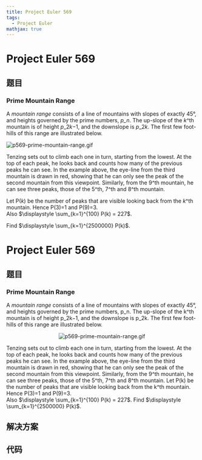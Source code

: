 ```yaml
---
title: Project Euler 569
tags:
  - Project Euler
mathjax: true
---
```

<escape><!-- more --></escape>
    
# Project Euler 569
## 题目
### Prime Mountain Range

A <i>mountain range</i> consists of a line of mountains with slopes of exactly 45°, and heights governed by the prime numbers, <var>p_n</var>. The up-slope of the <var>k</var>^th mountain is of height <var>p</var>_2<var>k</var>−1, and the downslope is <var>p</var>_2<var>k</var>. The first few foot-hills of this range are illustrated below.

<div class="center">
<img src="project/images/p569-prime-mountain-range.gif" alt="p569-prime-mountain-range.gif" /></div>

Tenzing sets out to climb each one in turn, starting from the lowest. At the top of each peak, he looks back and counts how many of the previous peaks he can see. In the example above, the eye-line from the third mountain is drawn in red, showing that he can only see the peak of the second mountain from this viewpoint. Similarly, from the 9^th mountain, he can see three peaks, those of the 5^th, 7^th and 8^th mountain.

Let P(<var>k</var>) be the number of peaks that are visible looking back from the <var>k</var>^th mountain.  Hence P(3)=1 and P(9)=3.<br />
Also $\displaystyle \sum_{k=1}^{100} P(k) = 227$.

Find $\displaystyle \sum_{k=1}^{2500000} P(k)$.


# Project Euler 569
## 题目
### Prime Mountain Range

A <i>mountain range</i> consists of a line of mountains with slopes of exactly 45°, and heights governed by the prime numbers, p_n. The up-slope of the k^th mountain is of height p_2k−1, and the downslope is p_2k. The first few foot-hills of this range are illustrated below.
<center><img src="https://projecteuler.net/project/images/p569-prime-mountain-range.gif" alt="p569-prime-mountain-range.gif"></center>

Tenzing sets out to climb each one in turn, starting from the lowest. At the top of each peak, he looks back and counts how many of the previous peaks he can see. In the example above, the eye-line from the third mountain is drawn in red, showing that he can only see the peak of the second mountain from this viewpoint. Similarly, from the 9^th mountain, he can see three peaks, those of the 5^th, 7^th and 8^th mountain.
Let P(k) be the number of peaks that are visible looking back from the k^th mountain.  Hence P(3)=1 and P(9)=3.<br>Also $\displaystyle \sum_{k=1}^{100} P(k) = 227$.
Find $\displaystyle \sum_{k=1}^{2500000} P(k)$.


## 解决方案


## 代码


